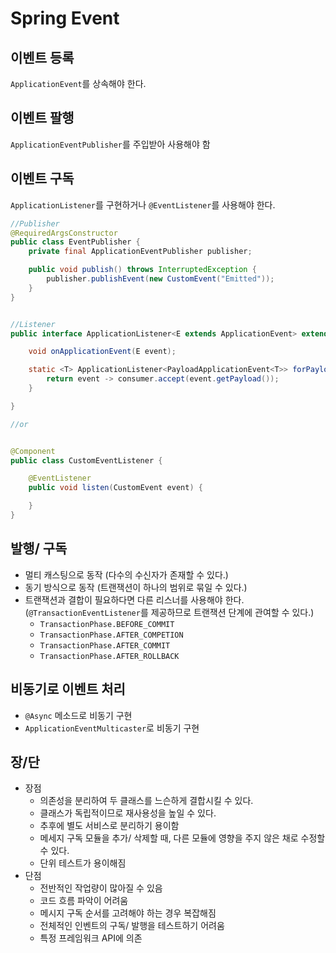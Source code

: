 # Spring Event
## 이벤트 등록
`ApplicationEvent`를 상속해야 한다.

## 이벤트 팔행
`ApplicationEventPublisher`를 주입받아 사용해야 함

## 이벤트 구독
`ApplicationListener`를 구현하거나 `@EventListener`를 사용해야 한다.

```java
//Publisher
@RequiredArgsConstructor
public class EventPublisher {
    private final ApplicationEventPublisher publisher;

    public void publish() throws InterruptedException {
        publisher.publishEvent(new CustomEvent("Emitted"));
    }
}


//Listener
public interface ApplicationListener<E extends ApplicationEvent> extends EventListener {

    void onApplicationEvent(E event);

    static <T> ApplicationListener<PayloadApplicationEvent<T>> forPayload(Consumer<T> consumer) {
        return event -> consumer.accept(event.getPayload());
    }

}

//or 


@Component
public class CustomEventListener {

    @EventListener
    public void listen(CustomEvent event) {

    }
}
```

## 발행/ 구독
- 멀티 캐스팅으로 동작 (다수의 수신자가 존재할 수 있다.)
- 동기 방식으로 동작 (트랜잭션이 하나의 범위로 묶일 수 있다.)
- 트랜잭션과 결합이 필요하다면 다른 리스너를 사용해야 한다.(`@TransactionEventListener`를 제공하므로 트랜잭션 단계에 관여할 수 있다.)
  - `TransactionPhase.BEFORE_COMMIT`
  - `TransactionPhase.AFTER_COMPETION`
  - `TransactionPhase.AFTER_COMMIT`
  - `TransactionPhase.AFTER_ROLLBACK`

## 비동기로 이벤트 처리
- `@Async` 메소드로 비동기 구현
- `ApplicationEventMulticaster`로 비동기 구현

## 장/단
- 장점
  - 의존성을 분리하여 두 클래스를 느슨하게 결합시킬 수 있다. 
  - 클래스가 독립적이므로 재사용성을 높일 수 있다. 
  - 추후에 별도 서비스로 분리하기 용이함
  - 메세지 구독 모듈을 추가/ 삭제할 때, 다른 모듈에 영향을 주지 않은 채로 수정할 수 있다.
  - 단위 테스트가 용이해짐
- 단점
  - 전반적인 작업량이 많아질 수 있음
  - 코드 흐름 파악이 어려움
  - 메시지 구독 순서를 고려해야 하는 경우 복잡해짐
  - 전체적인 인벤트의 구독/ 발행을 테스트하기 어려움
  - 특정 프레임워크 API에 의존